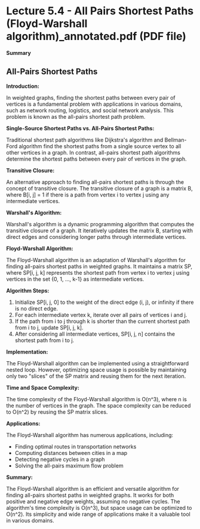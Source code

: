 # Lecture 5.4 - All Pairs Shortest Paths (Floyd-Warshall algorithm)_annotated.pdf (PDF file)
**Summary**
## All-Pairs Shortest Paths

**Introduction:**

In weighted graphs, finding the shortest paths between every pair of vertices is a fundamental problem with applications in various domains, such as network routing, logistics, and social network analysis. This problem is known as the all-pairs shortest path problem.

**Single-Source Shortest Paths vs. All-Pairs Shortest Paths:**

Traditional shortest path algorithms like Dijkstra's algorithm and Bellman-Ford algorithm find the shortest paths from a single source vertex to all other vertices in a graph. In contrast, all-pairs shortest path algorithms determine the shortest paths between every pair of vertices in the graph.

**Transitive Closure:**

An alternative approach to finding all-pairs shortest paths is through the concept of transitive closure. The transitive closure of a graph is a matrix B, where B[i, j] = 1 if there is a path from vertex i to vertex j using any intermediate vertices.

**Warshall's Algorithm:**

Warshall's algorithm is a dynamic programming algorithm that computes the transitive closure of a graph. It iteratively updates the matrix B, starting with direct edges and considering longer paths through intermediate vertices.

**Floyd-Warshall Algorithm:**

The Floyd-Warshall algorithm is an adaptation of Warshall's algorithm for finding all-pairs shortest paths in weighted graphs. It maintains a matrix SP, where SP[i, j, k] represents the shortest path from vertex i to vertex j using vertices in the set {0, 1, ..., k-1} as intermediate vertices.

**Algorithm Steps:**

1. Initialize SP[i, j, 0] to the weight of the direct edge (i, j), or infinity if there is no direct edge.
2. For each intermediate vertex k, iterate over all pairs of vertices i and j.
3. If the path from i to j through k is shorter than the current shortest path from i to j, update SP[i, j, k].
4. After considering all intermediate vertices, SP[i, j, n] contains the shortest path from i to j.

**Implementation:**

The Floyd-Warshall algorithm can be implemented using a straightforward nested loop. However, optimizing space usage is possible by maintaining only two "slices" of the SP matrix and reusing them for the next iteration.

**Time and Space Complexity:**

The time complexity of the Floyd-Warshall algorithm is O(n^3), where n is the number of vertices in the graph. The space complexity can be reduced to O(n^2) by reusing the SP matrix slices.

**Applications:**

The Floyd-Warshall algorithm has numerous applications, including:

* Finding optimal routes in transportation networks
* Computing distances between cities in a map
* Detecting negative cycles in a graph
* Solving the all-pairs maximum flow problem

**Summary:**

The Floyd-Warshall algorithm is an efficient and versatile algorithm for finding all-pairs shortest paths in weighted graphs. It works for both positive and negative edge weights, assuming no negative cycles. The algorithm's time complexity is O(n^3), but space usage can be optimized to O(n^2). Its simplicity and wide range of applications make it a valuable tool in various domains.
